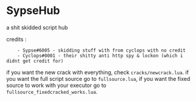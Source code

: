 # SypseHub
a shit skidded script hub

credits : 
```
    - Sypse#6005 - skidding stuff with from cyclops with no credit
    - Cyclops#0001 - their shitty anti http spy & lockon (which i didnt get credit for)
```
if you want the new crack with everything, check ``cracks/newcrack.lua``.
if you want the full script source go to ``fullsource.lua``, if you want the fixed source to work with your executor go to ``fullsource_fixedcracked_works.lua``.

